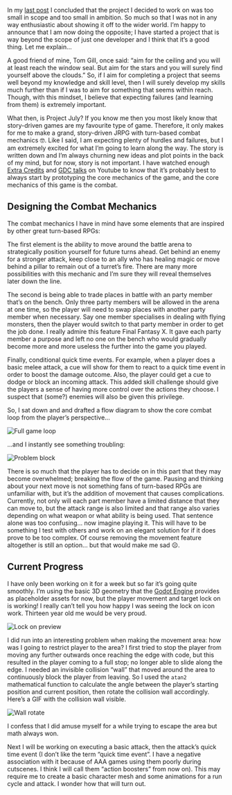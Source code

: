 In my [last post][last_post_link] I concluded that the project I decided to work on was too small in scope and too small in ambition. So much so that I was not in any way enthusiastic about showing it off to the wider world. I’m happy to announce that I am now doing the opposite; I have started a project that is way beyond the scope of just one developer and I think that it’s a good thing. Let me explain…

A good friend of mine, Tom Gill, once said: “aim for the ceiling and you will at least reach the window seal. But aim for the stars and you will surely find yourself above the clouds.” So, if I aim for completing a project that seems well beyond my knowledge and skill level, then I will surely develop my skills much further than if I was to aim for something that seems within reach. Though, with this mindset, I believe that expecting failures (and learning from them) is extremely important.

What then, is Project July? If you know me then you most likely know that story-driven games are my favourite type of game. Therefore, it only makes for me to make a grand, story-driven JRPG with turn-based combat mechanics &#x1f913;. Like I said, I am expecting plenty of hurdles and failures, but I am extremely excited for what I’m going to learn along the way. The story is written down and I’m always churning new ideas and plot points in the back of my mind, but for now, story is not important. I have watched enough [Extra Credits][extra_credits_channel] and [GDC talks][gdc_talks_channel] on Youtube to know that it’s probably best to always start by prototyping the core mechanics of the game, and the core mechanics of this game is the combat.

## Designing the Combat Mechanics

The combat mechanics I have in mind have some elements that are inspired by other great turn-based RPGs:

The first element is the ability to move around the battle arena to strategically position yourself for future turns ahead. Get behind an enemy for a stronger attack, keep close to an ally who has healing magic or move behind a pillar to remain out of a turret’s fire. There are many more possibilities with this mechanic and I’m sure they will reveal themselves later down the line.

The second is being able to trade places in battle with an party member that’s on the bench. Only three party members will be allowed in the arena at one time, so the player will need to swap places with another party member when necessary. Say one member specialises in dealing with flying monsters, then the player would switch to that party member in order to get the job done. I really admire this feature Final Fantasy X. It gave each party member a purpose and left no one on the bench who would gradually become more and more useless the further into the game you played.

Finally, conditional quick time events. For example, when a player does a basic melee attack, a cue will show for them to react to a quick time event in order to boost the damage outcome. Also, the player could get a cue to dodge or block an incoming attack. This added skill challenge should give the players a sense of having more control over the actions they choose. I suspect that (some?) enemies will also be given this privilege.

So, I sat down and and drafted a flow diagram to show the core combat loop from the player’s perspective...

![Full game loop][full_game_loop]

...and I instantly see something troubling:

![Problem block][problem_block]

There is so much that the player has to decide on in this part that they may become overwhelmed; breaking the flow of the game. Pausing and thinking about your next move is not something fans of turn-based RPGs are unfamiliar with, but it’s the addition of movement that causes complications. Currently, not only will each part member have a limited distance that they can move to, but the attack range is also limited and that range also varies depending on what weapon or what ability is being used. That sentence alone was too confusing... now imagine playing it. This will have to be something I test with others and work on an elegant solution for if it does prove to be too complex. Of course removing the movement feature altogether is still an option… but that would make me sad &#x2639;.

## Current Progress

I have only been working on it for a week but so far it’s going quite smoothly. I’m using the basic 3D geometry that the [Godot Engine][godot_link] provides as placeholder assets for now, but the player movement and target lock on is working! I really can’t tell you how happy I was seeing the lock on icon work. Thirteen year old me would be very proud.

![Lock on preview][lock_on]

I did run into an interesting problem when making the movement area: how was I going to restrict player to the area? I first tried to stop the player from moving any further outwards once reaching the edge with code, but this resulted in the player coming to a full stop; no longer able to slide along the edge. I needed an invisible collision “wall” that moved around the area to continuously block the player from leaving. So I used the `atan2` mathematical function to calculate the angle between the player’s starting position and current position, then rotate the collision wall accordingly. Here’s a GIF with the collision wall visible.

![Wall rotate][wall_rotate]

I confess that I did amuse myself for a while trying to escape the area but math always won.

Next I will be working on executing a basic attack, then the attack’s quick time event (I don’t like the term “quick time event”. I have a negative association with it because of AAA games using them poorly during cutscenes. I think I will call them “action boosters” from now on). This may require me to create a basic character mesh and some animations for a run cycle and attack. I wonder how that will turn out.

[last_post_link]: https://stwupton.com/2018/1/project-quik
[extra_credits_channel]: https://www.youtube.com/user/ExtraCreditz
[gdc_talks_channel]: https://www.youtube.com/channel/UC0JB7TSe49lg56u6qH8y_MQ
[godot_link]: https://godotengine.org/

[lock_on]: https://res.cloudinary.com/dyzej76ig/image/upload/v1518289022/project-july/gd_lock_on.gif
[wall_rotate]: https://res.cloudinary.com/dyzej76ig/image/upload/v1518289010/project-july/gd_block.gif
[full_game_loop]: https://res.cloudinary.com/dyzej76ig/image/upload/v1518288836/project-july/full_loop.png
[problem_block]: https://res.cloudinary.com/dyzej76ig/image/upload/v1518288910/project-july/problem_block.png

